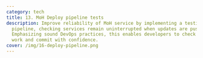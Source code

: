 ```yaml
---
category: tech
title: 13. MoH Deploy pipeline tests
description: Improve reliability of MoH service by implementing a testing
  pipeline, checking services remain uninterrupted when updates are pushed live.
  Emphasizing sound DevOps practices, this enables developers to check their
  work and commit with confidence.
cover: /img/16-deploy-pipeline.png
---
```

